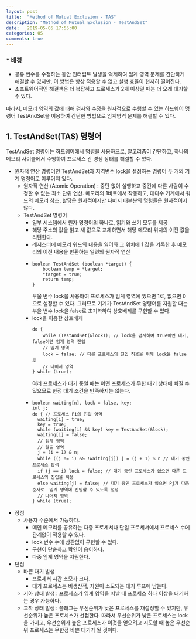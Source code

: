 ```yaml
---
layout: post
title:  "Method of Mutual Exclusion - TAS"
description: "Method of Mutual Exclusion - TestAndSet"
date:   2019-05-05 17:55:00
categories: OS
comments: true
---
```

### * 배경
- 공유 변수를 수정하는 동안 인터럽트 발생을 억제하여 임계 영역 문제를 간단하게 해결할 수 있지만, 이 방법은 항상 적용할 수 없고 실행 효율이 현저히 떨어진다.
- 소프트웨어적인 해결책은 더 복잡하고 프로세스가 2개 이상일 때는 더 오래 대기할 수 있다.

따라서, 메모리 영역의 값에 대해 검사와 수정을 원자적으로 수행할 수 있는 하드웨어 명령어 TestAndSet을 이용하여 간단한 방법으로 임계영역 문제를 해결할 수 있다.

## 1. TestAndSet(TAS) 명령어

TestAndSet 명령어는 하드웨어에서 명령을 사용하므로, 알고리즘이 간단하고, 하나의 메모리 사이클에서 수행하여 프로세스 간 경쟁 상태를 해결할 수 있다.
- 원자적 연산 명령어인 TestAndSet과 지역변수 lock을 설정하는 명령어 두 개의 기계 명령어로 이루어져 있다.
  - 원자적 연산 (Atomic Operation) : 중단 없이 실행하고 중간에 다른 사람이 수정할 수 없는 최소 단위 연산. 메모리의 1비트에서 작동하고, 대다수 기계에서 워드의 메모리 참조, 할당은 원자적이지만 나머지 대부분의 명령들은 원자적이지 않다.
  - TestAndSet 명령어
    - 일부 시스템에서 원자 명령어의 하나로, 읽기와 쓰기 모두를 제공
    - 해당 주소의 값을 읽고 새 값으로 교체하면서 해당 메모리 위치의 이전 값을 리턴한다.
    - 레지스터에 메모리 워드의 내용을 읽어와 그 위치에 1 값을 기록한 후 메모리의 이전 내용을 반환하는 일련의 원자적 연산
    - ```
      boolean TestAndSet (boolean *target) {
          boolean temp = *target;
          *target = true;
          return temp;
      }
      ```
      부울 변수 lock을 사용하여 프로세스가 임계 영역에 있으면 1로, 없으면 0으로 설정할 수 있다. 그러므로 기계가 TestAndSet 명령어를 지원할 때는 부을 변수 lock을 false로 초기화하여 상호배제를 구현할 수 있다.
    - lock을 이용한 상호배제
      ```
      do {
          while (TestAndSet(&lock)); // lock을 검사하여 true이면 대기, false이면 임계 영역 진입
          // 임계 영역
          lock = false; // 다른 프로세스의 진입 허용을 위해 lock을 false로
          // 나머지 영역
      } while (true);
      ```
      여러 프로세스가 대기 중일 때는 어떤 프로세스가 무한 대기 상태에 빠질 수 있으므로 한정 대기 조건을 만족하지는 않는다.
    - ```
      boolean waiting[n], lock = false, key;
      int j;
      do { // 프로세스 Pi의 진입 영역
        waiting[i] = true;
        key = true;
        while (waiting[i] && key) key = TestAndSet(&lock);
        waiting[i] = false;
        // 임계 영역
        // 탈출 영역
        j = (i + 1) & n;
        while ((j != i) && !waiting[j]) j = (j + 1) % n // 대기 중인 프로세스 탐색
        if (j == i) lock = false; // 대기 중인 프로세스가 없으면 다른 프로세스의 진입을 허용
        else waiting[j] = false; // 대기 중인 프로세스가 있으면 Pj가 다음 순서로  임계 영역에 진입할 수 있도록 설정
        // 나머지 영역
      } while (true);
      ```
- 장점
  - 사용자 수준에서 가능하다.
    - 메인 메모리를 공유하는 다중 프로세서나 단일 프로세서에서 프로세스 수에 관계없이 적용할 수 있다.
    - lock 변수 수에 상관없이 구현할 수 있다.
    - 구현이 단순하고 확인이 용이하다.
    - 다중 임계 영역을 지원한다.
- 단점
  - 바쁜 대기 발생
    - 프로세서 시간 소모가 크다.
    - 대기 프로세스는 비생산적, 자원이 소모되는 대기 루프에 남는다.
  - 기아 상태 발생 : 프로세스가 임계 영역을 떠날 때 프로세스 하나 이상을 대기하는 경우 가능하다.
  - 교착 상태 발생 : 플래그는 우선순위가 낮은 프로세스를 재설정할 수 있지만, 우선순위가 높은 프로세스가 선점한다. 따라서 우선순위가 낮은 프로세스는 lock을 가지고, 우선순위가 높은 프로세스가 이것을 얻으려고 시도할 때 높은 우선순위 프로세스는 무한정 바쁜 대기가 될 것이다.

